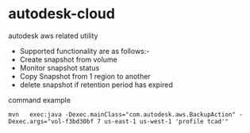 autodesk-cloud
==============

autodesk aws related utility

 * Supported functionality are as follows:-
 * Create snapshot from volume
 * Monitor snapshot status
 * Copy Snapshot from 1 region to another
 * delete snapshot if retention period has expired

command example


``` mvn   exec:java -Dexec.mainClass="com.autodesk.aws.BackupAction" -Dexec.args="vol-f3bd30bf 7 us-east-1 us-west-1 'profile tcad'" ```
